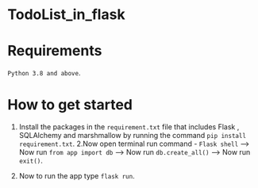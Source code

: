 # TodoList_in_flask
# Requirements
`Python 3.8 and above`.
# How to get started
1. Install the packages in the `requirement.txt` file that includes Flask , SQLAlchemy and marshmallow by running the command `pip install requirement.txt`.
2.Now open terminal run command - `Flask shell`
  --> Now run `from app import db`
  --> Now run `db.create_all()`
  --> Now run `exit()`.
  
3. Now to run the app type `flask run`.
  
